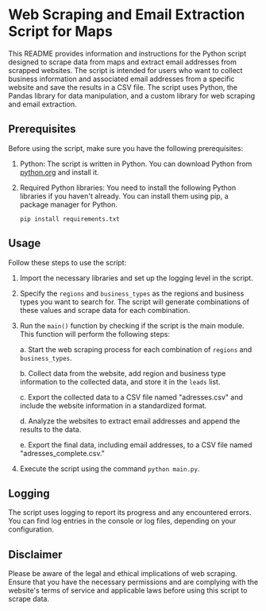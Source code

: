 # **Web Scraping and Email Extraction Script for Maps**

This README provides information and instructions for the Python script designed to scrape data from maps and extract email addresses from scrapped websites. The script is intended for users who want to collect business information and associated email addresses from a specific website and save the results in a CSV file. The script uses Python, the Pandas library for data manipulation, and a custom library for web scraping and email extraction.

## **Prerequisites**

Before using the script, make sure you have the following prerequisites:

1. Python: The script is written in Python. You can download Python from [python.org](https://www.python.org/downloads/) and install it.

2. Required Python libraries: You need to install the following Python libraries if you haven't already. You can install them using pip, a package manager for Python.

   ```
   pip install requirements.txt
   ```

## **Usage**

Follow these steps to use the script:

1. Import the necessary libraries and set up the logging level in the script.

2. Specify the `regions` and `business_types` as the regions and business types you want to search for. The script will generate combinations of these values and scrape data for each combination.

3. Run the `main()` function by checking if the script is the main module. This function will perform the following steps:

   a. Start the web scraping process for each combination of `regions` and `business_types`.

   b. Collect data from the website, add region and business type information to the collected data, and store it in the `leads` list.

   c. Export the collected data to a CSV file named "adresses.csv" and include the website information in a standardized format.

   d. Analyze the websites to extract email addresses and append the results to the data.

   e. Export the final data, including email addresses, to a CSV file named "adresses_complete.csv."

4. Execute the script using the command `python main.py`.

## **Logging**

The script uses logging to report its progress and any encountered errors. You can find log entries in the console or log files, depending on your configuration.

## **Disclaimer**

Please be aware of the legal and ethical implications of web scraping. Ensure that you have the necessary permissions and are complying with the website's terms of service and applicable laws before using this script to scrape data.
